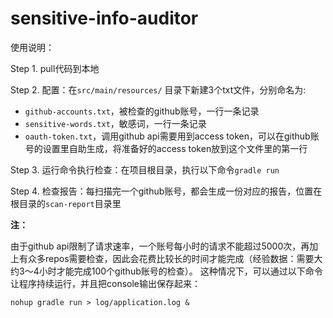 # sensitive-info-auditor

使用说明：

Step 1. pull代码到本地

Step 2. 配置：在`src/main/resources/` 目录下新建3个txt文件，分别命名为:

- `github-accounts.txt`，被检查的github账号，一行一条记录
- `sensitive-words.txt`，敏感词，一行一条记录
- `oauth-token.txt`，调用github api需要用到access token，可以在github账号的设置里自助生成，将准备好的access token放到这个文件里的第一行

Step 3. 运行命令执行检查：在项目根目录，执行以下命令`gradle run`

Step 4. 检查报告：每扫描完一个github账号，都会生成一份对应的报告，位置在根目录的`scan-report`目录里


**注：**

由于github api限制了请求速率，一个账号每小时的请求不能超过5000次，再加上有众多repos需要检查，因此会花费比较长的时间才能完成（经验数据：需要大约3～4小时才能完成100个github账号的检查）。
这种情况下，可以通过以下命令让程序持续运行，并且把console输出保存起来：

`nohup gradle run > log/application.log &`
